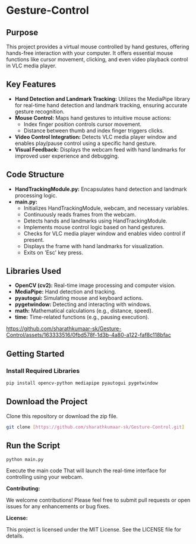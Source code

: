 # Gesture-Control


## Purpose

This project provides a virtual mouse controlled by hand gestures, offering hands-free interaction with your computer. It offers essential mouse functions like cursor movement, clicking, and even video playback control in VLC media player.

## Key Features

- **Hand Detection and Landmark Tracking:** Utilizes the MediaPipe library for real-time hand detection and landmark tracking, ensuring accurate gesture recognition.
- **Mouse Control:** Maps hand gestures to intuitive mouse actions:
  - Index finger position controls cursor movement.
  - Distance between thumb and index finger triggers clicks.
- **Video Control Integration:** Detects VLC media player window and enables play/pause control using a specific hand gesture.
- **Visual Feedback:** Displays the webcam feed with hand landmarks for improved user experience and debugging.

## Code Structure

- **HandTrackingModule.py:** Encapsulates hand detection and landmark processing logic.
- **main.py:**
  - Initializes HandTrackingModule, webcam, and necessary variables.
  - Continuously reads frames from the webcam.
  - Detects hands and landmarks using HandTrackingModule.
  - Implements mouse control logic based on hand gestures.
  - Checks for VLC media player window and enables video control if present.
  - Displays the frame with hand landmarks for visualization.
  - Exits on 'Esc' key press.

## Libraries Used

- **OpenCV (cv2):** Real-time image processing and computer vision.
- **MediaPipe:** Hand detection and tracking.
- **pyautogui:** Simulating mouse and keyboard actions.
- **pygetwindow:** Detecting and interacting with windows.
- **math:** Mathematical calculations (e.g., distance, speed).
- **time:** Time-related functions (e.g., pausing execution).

  

https://github.com/sharathkumaar-sk/Gesture-Control/assets/163333516/0fbd578f-1d3b-4a80-a122-faf8c118bfac

## Getting Started

### Install Required Libraries

```bash
pip install opencv-python mediapipe pyautogui pygetwindow
```

## Download the Project

Clone this repository or download the zip file.

```bash
git clone [https://github.com/sharathkumaar-sk/Gesture-Control.git]
```

## Run the Script

```bash
python main.py
```
Execute the main code That will launch the real-time interface for controlling using your webcam.

**Contributing:**

We welcome contributions! Please feel free to submit pull requests or open issues for any enhancements or bug fixes.

**License:**

This project is licensed under the MIT License. See the LICENSE file for details.
